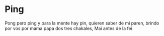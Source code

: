 # Ping
Pong pero ping y para la mente hay pin, quieren saber de mi paren, brindo por vos por mama papa dos tres chakales, Mai antes de la fei
